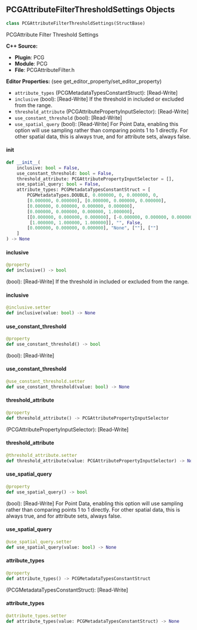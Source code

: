 ## PCGAttributeFilterThresholdSettings Objects

```python
class PCGAttributeFilterThresholdSettings(StructBase)
```

PCGAttribute Filter Threshold Settings

**C++ Source:**

- **Plugin**: PCG
- **Module**: PCG
- **File**: PCGAttributeFilter.h

**Editor Properties:** (see get_editor_property/set_editor_property)

- ``attribute_types`` (PCGMetadataTypesConstantStruct):  [Read-Write]
- ``inclusive`` (bool):  [Read-Write] If the threshold in included or excluded from the range.
- ``threshold_attribute`` (PCGAttributePropertyInputSelector):  [Read-Write]
- ``use_constant_threshold`` (bool):  [Read-Write]
- ``use_spatial_query`` (bool):  [Read-Write] For Point Data, enabling this option will use sampling rather than comparing points 1 to 1 directly. For other spatial data, this is always true, and for attribute sets, always false.

<a id="unreal.PCGAttributeFilterThresholdSettings.__init__"></a>

#### __init__

```python
def __init__(
    inclusive: bool = False,
    use_constant_threshold: bool = False,
    threshold_attribute: PCGAttributePropertyInputSelector = [],
    use_spatial_query: bool = False,
    attribute_types: PCGMetadataTypesConstantStruct = [
        PCGMetadataTypes.DOUBLE, 0.000000, 0, 0.000000, 0,
        [0.000000, 0.000000], [0.000000, 0.000000, 0.000000],
        [0.000000, 0.000000, 0.000000, 0.000000],
        [0.000000, 0.000000, 0.000000, 1.000000],
        [[0.000000, 0.000000, 0.000000], [-0.000000, 0.000000, 0.000000],
         [1.000000, 1.000000, 1.000000]], "", False,
        [0.000000, 0.000000, 0.000000], "None", [""], [""]
    ]
) -> None
```

<a id="unreal.PCGAttributeFilterThresholdSettings.inclusive"></a>

#### inclusive

```python
@property
def inclusive() -> bool
```

(bool):  [Read-Write] If the threshold in included or excluded from the range.

<a id="unreal.PCGAttributeFilterThresholdSettings.inclusive"></a>

#### inclusive

```python
@inclusive.setter
def inclusive(value: bool) -> None
```

<a id="unreal.PCGAttributeFilterThresholdSettings.use_constant_threshold"></a>

#### use_constant_threshold

```python
@property
def use_constant_threshold() -> bool
```

(bool):  [Read-Write]

<a id="unreal.PCGAttributeFilterThresholdSettings.use_constant_threshold"></a>

#### use_constant_threshold

```python
@use_constant_threshold.setter
def use_constant_threshold(value: bool) -> None
```

<a id="unreal.PCGAttributeFilterThresholdSettings.threshold_attribute"></a>

#### threshold_attribute

```python
@property
def threshold_attribute() -> PCGAttributePropertyInputSelector
```

(PCGAttributePropertyInputSelector):  [Read-Write]

<a id="unreal.PCGAttributeFilterThresholdSettings.threshold_attribute"></a>

#### threshold_attribute

```python
@threshold_attribute.setter
def threshold_attribute(value: PCGAttributePropertyInputSelector) -> None
```

<a id="unreal.PCGAttributeFilterThresholdSettings.use_spatial_query"></a>

#### use_spatial_query

```python
@property
def use_spatial_query() -> bool
```

(bool):  [Read-Write] For Point Data, enabling this option will use sampling rather than comparing points 1 to 1 directly. For other spatial data, this is always true, and for attribute sets, always false.

<a id="unreal.PCGAttributeFilterThresholdSettings.use_spatial_query"></a>

#### use_spatial_query

```python
@use_spatial_query.setter
def use_spatial_query(value: bool) -> None
```

<a id="unreal.PCGAttributeFilterThresholdSettings.attribute_types"></a>

#### attribute_types

```python
@property
def attribute_types() -> PCGMetadataTypesConstantStruct
```

(PCGMetadataTypesConstantStruct):  [Read-Write]

<a id="unreal.PCGAttributeFilterThresholdSettings.attribute_types"></a>

#### attribute_types

```python
@attribute_types.setter
def attribute_types(value: PCGMetadataTypesConstantStruct) -> None
```

<a id="unreal.PCGPointFilterThresholdSettings"></a>